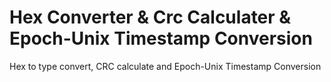 # Hex Converter & Crc Calculater & Epoch-Unix Timestamp Conversion
Hex to type convert, CRC calculate and Epoch-Unix Timestamp Conversion
